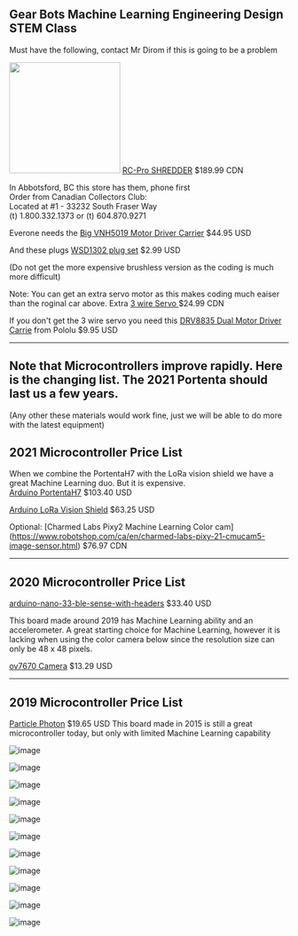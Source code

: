 ## Gear Bots Machine Learning Engineering Design STEM Class


Must have the following, contact Mr Dirom if this is going to be a problem

<img src="https://user-images.githubusercontent.com/5605614/133371262-eb66181f-40c3-4d72-a0aa-c43379d2404b.png" width=200 /> [RC-Pro SHREDDER](https://www.rcpro.ca/collections/shredder/products/shredder) $189.99 CDN   


In Abbotsford, BC this store has them, phone first  
Order from Canadian Collectors Club:   
Located at #1 - 33232 South Fraser Way    
(t) 1.800.332.1373 or (t) 604.870.9271   
  



Everone needs the [Big VNH5019 Motor Driver Carrier](https://www.pololu.com/product/1451) $44.95 USD


And these plugs [WSD1302 plug set](https://www.rcsuperstore.com/ws-deans-2-pin-ultra-plug-set-one-male-one-female-included/) $2.99 USD



(Do not get the more expensive brushless version as the coding is much more difficult)

Note: You can get an extra servo motor as this makes coding much eaiser than the roginal car above. 
Extra [3 wire Servo ](https://www.rcpro.ca/collections/shredder/products/shredder-3-wires-19gram-metal-gear-servo) $24.99 CDN

If you don't get the 3 wire servo you need this [DRV8835 Dual Motor Driver Carrie](https://www.pololu.com/product/2135) from Pololu $9.95 USD



-----

## Note that Microcontrollers improve rapidly. Here is the changing list. The 2021 Portenta should last us a few years.   
(Any other these materials would work fine, just we will be able to do more with the latest equipment)

## 2021 Microcontroller Price List   
When we combine the PortentaH7 with the LoRa vision shield we have a great Machine Learning duo. But it is expensive.  
[Arduino PortentaH7](https://store-usa.arduino.cc/products/portenta-h7)  $103.40 USD  

[Arduino LoRa Vision Shield](https://store-usa.arduino.cc/products/arduino-portenta-vision-shield-lora%C2%AE) $63.25 USD

Optional: [Charmed Labs Pixy2 Machine Learning Color cam] (https://www.robotshop.com/ca/en/charmed-labs-pixy-21-cmucam5-image-sensor.html) $76.97 CDN


-----

## 2020 Microcontroller Price List

[arduino-nano-33-ble-sense-with-headers](https://store-usa.arduino.cc/products/arduino-nano-33-ble-sense-with-headers) $33.40 USD

This board made around 2019 has Machine Learning ability and an accelerometer. A great starting choice for Machine Learning, however it is lacking when using the color camera below since the resolution size can only be 48 x 48 pixels.

[ov7670 Camera](https://electropeak.com/ov7670-camera-board-b-waveshare) $13.29 USD


-----

## 2019 Microcontroller Price List

[Particle Photon](https://store.particle.io/products/photon)  $19.65 USD
This board made in 2015 is still a great microcontroller today, but only with limited Machine Learning capability





![image](https://user-images.githubusercontent.com/5605614/133374039-45fac79c-23a0-4992-a403-699e03a1c17f.png)

![image](https://user-images.githubusercontent.com/5605614/133374088-cc719213-80e5-47c9-a8d1-b476c2cc336c.png)


![image](https://user-images.githubusercontent.com/5605614/133374122-6af08f67-3216-41f2-9b39-30c7eb15e9a4.png)



![image](https://user-images.githubusercontent.com/5605614/133374152-65006148-0003-4ddc-87bb-1dade1220466.png)



![image](https://user-images.githubusercontent.com/5605614/133374173-5b7151d8-e30d-4162-8eb1-fb6f80b20638.png)








![image](https://user-images.githubusercontent.com/5605614/133374299-bcad6533-8d8f-48f3-a833-85228e8ff984.png)

![image](https://user-images.githubusercontent.com/5605614/133374371-e522276f-00ab-47ba-86d2-fe1cc8a5bc37.png)



![image](https://user-images.githubusercontent.com/5605614/133374447-75e23fc8-ea5f-4319-a6dd-2426680955aa.png)


![image](https://user-images.githubusercontent.com/5605614/133374498-25540209-2123-437f-9cca-6319c8881364.png)





![image](https://user-images.githubusercontent.com/5605614/133374580-13deb749-820c-46db-bc04-597c610d2bd0.png)


![image](https://user-images.githubusercontent.com/5605614/133374592-36bb6dfd-ec10-4796-b998-782b58ce8730.png)




